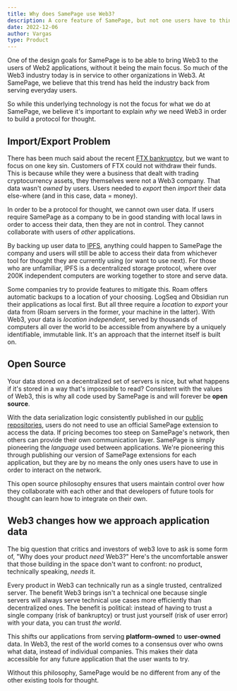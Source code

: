 ```yaml
---
title: Why does SamePage use Web3?
description: A core feature of SamePage, but not one users have to think about until they have to.
date: 2022-12-06
author: Vargas
type: Product
---
```


One of the design goals for SamePage is to be able to bring Web3 to the users of Web2 applications, without it being the main focus. So much of the Web3 industry today is in service to other organizations in Web3. At SamePage, we believe that this trend has held the industry back from serving everyday users.

So while this underlying technology is not the focus for what we do at SamePage, we believe it's important to explain _why_ we need Web3 in order to build a protocol for thought.

## Import/Export Problem

There has been much said about the recent [FTX bankruptcy](https://www.nytimes.com/2022/11/11/business/ftx-bankruptcy.html), but we want to focus on one key sin. Customers of FTX could not withdraw their funds. This is because while they were a business that dealt with trading cryptocurrency assets, they themselves were not a Web3 company. That data wasn't _owned_ by users. Users needed to _export_ then _import_ their data else-where (and in this case, data = money).

In order to be a protocol for thought, we cannot own user data. If users require SamePage as a company to be in good standing with local laws in order to access their data, then they are not in control. They cannot collaborate with users of _other_ applications.

By backing up user data to [IPFS](https://ipfs.io), anything could happen to SamePage the company and users will still be able to access their data from whichever tool for thought they are currently using (or want to use next). For those who are unfamiliar, IPFS is a decentralized storage protocol, where over 200K independent computers are working together to store and serve data.

Some companies try to provide features to mitigate this. Roam offers automatic backups to a location of your choosing. LogSeq and Obsidian run their applications as local first. But all three require a _location_ to _export_ your data from (Roam servers in the former, your machine in the latter). With Web3, your data is _location independent_, served by thousands of computers all over the world to be accessible from anywhere by a uniquely identifiable, immutable link. It's an approach that the internet itself is built on.

## Open Source

Your data stored on a decentralized set of servers is nice, but what happens if it's stored in a way that's impossible to read? Consistent with the values of Web3, this is why all code used by SamePage is and will forever be **open source**.

With the data serialization logic consistently published in our [public repositories](https://github.com/orgs/samepage-network/repositories), users do not need to use an official SamePage extension to access the data. If pricing becomes too steep on SamePage's network, then others can provide their own communication layer. SamePage is simply pioneering the _language_ used between applications. We're pioneering this through publishing our version of SamePage extensions for each application, but they are by no means the only ones users have to use in order to interact on the network.

This open source philosophy ensures that users maintain control over how they collaborate with each other and that developers of future tools for thought can learn how to integrate on their own.

## Web3 changes how we approach application data

The big question that critics and investors of web3 love to ask is some form of, "Why does your product _need_ Web3?" Here's the uncomfortable answer that those building in the space don't want to confront: no product, technically speaking, _needs_ it.

Every product in Web3 can technically run as a single trusted, centralized server. The benefit Web3 brings isn't a technical one because single servers will always serve technical use cases more efficiently than decentralized ones. The benefit is political: instead of having to trust a single company (risk of bankruptcy) or trust just yourself (risk of user error) with your data, you can trust _the world_.

This shifts our applications from serving **platform-owned** to **user-owned** data. In Web3, the rest of the world comes to a consensus over who owns what data, instead of individual companies. This makes their data accessible for any future application that the user wants to try.

Without this philosophy, SamePage would be no different from any of the other existing tools for thought.
